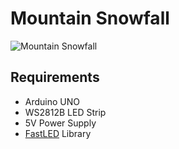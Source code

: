 # Mountain Snowfall
![Mountain Snowfall](images/mountain_snowfall.gif)

## Requirements
* Arduino UNO
* WS2812B LED Strip
* 5V Power Supply
* [FastLED](https://github.com/FastLED/FastLED) Library

